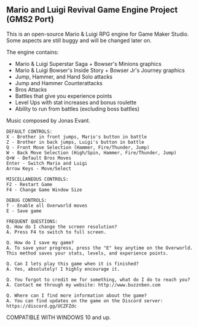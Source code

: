 
Mario and Luigi Revival Game Engine Project (GMS2 Port)
---

This is an open-source Mario & Luigi RPG engine for Game Maker Studio.
Some aspects are still buggy and will be changed later on.


The engine contains:
- Mario & Luigi Superstar Saga + Bowser's Minions graphics
- Mario & Luigi Bowser's Inside Story + Bowser Jr's Journey graphics
- Jump, Hammer, and Hand Solo attacks
- Jump and Hammer Counterattacks
- Bros Attacks
- Battles that give you experience points
- Level Ups with stat increases and bonus roulette
- Ability to run from battles (excluding boss battles)

Music composed by Jonas Evant.

    DEFAULT CONTROLS:
    X - Brother in front jumps, Mario's button in battle
    Z - Brother in back jumps, Luigi's button in battle
    Q - Front Move Selection (Hammer, Fire/Thunder, Jump)
    W - Back Move Selection (High/Spin, Hammer, Fire/Thunder, Jump)
    Q+W - Default Bros Moves
    Enter - Switch Mario and Luigi
    Arrow Keys - Move/Select
    
    MISCELLANEOUS CONTROLS:
    F2 - Restart Game
    F4 - Change Game Window Size
    
    DEBUG CONTROLS:
    T - Enable all Overworld moves
    E - Save game
    
    FREQUENT QUESTIONS:
    Q. How do I change the screen resolution?
    A. Press F4 to switch to full screen.
    
    Q. How do I save my game? 
    A. To save your progress, press the "E" key anytime on the Overworld. This method saves your stats, levels, and experience points.

    Q. Can I lets play this game when it is finished?
    A. Yes, absolutely! I highly encourage it.
    
    Q. You forgot to credit me for something, what do I do to reach you?
    A. Contact me through my website: http://www.buzznben.com
    
    Q. Where can I find more information about the game?
    A. You can find updates on the game on the Discord server: https://discord.gg/UCZFZdc

COMPATIBLE WITH WINDOWS 10 and up.

